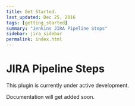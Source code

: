 ```yaml
---
title: Get Started.
last_updated: Dec 25, 2016
tags: [getting_started]
summary: "Jenkins JIRA Pipeline Steps"
sidebar: jira_sidebar
permalink: index.html
---
```


# JIRA Pipeline Steps

This plugin is currently under active development. 

Documentation will get added soon.
